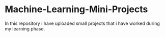 # Machine-Learning-Mini-Projects
In this repository i have uploaded small projects that i have worked during my learning phase.
